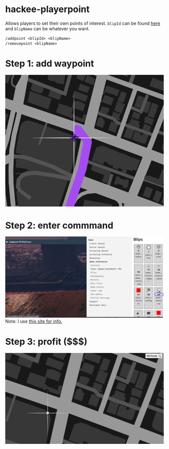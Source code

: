 # hackee-playerpoint
 Allows players to set their own points of interest. `blipId` can be found [here](https://docs.fivem.net/docs/game-references/blips/) and `blipName` can be whatever you want.
 
 ```
 /addpoint <blipId> <blipName>
 /removepoint <blipName>
 ```
 

# Step 1: add waypoint
![step1](img/s1.PNG)

# Step 2: enter commmand
![step2](img/s2.PNG)
Note: I use [this site for info.](https://docs.fivem.net/docs/game-references/blips/)

# Step 3: profit ($$$)
![step3](img/s3.PNG)
